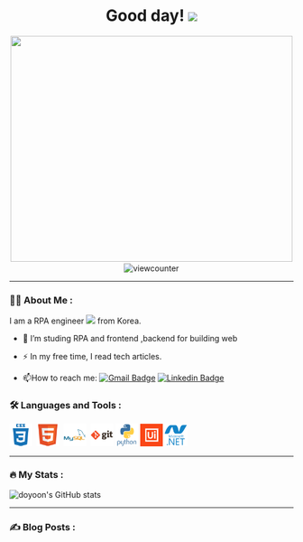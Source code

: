 <div id="header" align="center">
  <h1>
    Good day!
    <img src="https://media.giphy.com/media/hvRJCLFzcasrR4ia7z/giphy.gif" width="30px"/>
  </h1>
  
</div>


<div align="center">
  <img src="https://media.giphy.com/media/i1JHRZSXO9LZZDHqii/giphy.gif" width="500" height="400"/><br>
  <img src="https://komarev.com/ghpvc/?username=rick42600&style=flat-square&color=blue" alt="viewcounter"/>
  
</div>
 
---
### :man_technologist: About Me :
I am a RPA engineer <img src="https://media.giphy.com/media/WUlplcMpOCEmTGBtBW/giphy.gif" width="30"> from Korea.
- :telescope: I’m studing RPA and frontend ,backend for building web 

- :zap: In my free time, I read tech articles.

- :mailbox:How to reach me: [![Gmail Badge](https://img.shields.io/badge/Gmail-d14836?style=flat-square&logo=Gmail&logoColor=white&link=mailto:doyoon426@gmail.com)](mailto:doyoon426@gmail.com)
[![Linkedin Badge](https://img.shields.io/badge/-LinkedIn-blue?style=flat-square&logo=Linkedin&logoColor=white&link=http://www.linkedin.com/in/ricky-k-645098240)](http://www.linkedin.com/in/ricky-k-645098240)


### :hammer_and_wrench: Languages and Tools :
<div>
  <img src="https://github.com/devicons/devicon/blob/master/icons/css3/css3-plain-wordmark.svg"  title="CSS3" alt="CSS" width="40" height="40"/>&nbsp;
  <img src="https://github.com/devicons/devicon/blob/master/icons/html5/html5-original.svg" title="HTML5" alt="HTML" width="40" height="40"/>&nbsp;
  <img src="https://github.com/devicons/devicon/blob/master/icons/mysql/mysql-original-wordmark.svg" title="MySQL"  alt="MySQL" width="40" height="40"/>&nbsp;
  <img src="https://github.com/devicons/devicon/blob/master/icons/git/git-original-wordmark.svg" title="Git" **alt="Git" width="40" height="40"/>
  <img src="https://github.com/devicons/devicon/blob/master/icons/python/python-original-wordmark.svg" title="Git" **alt="Git" width="40" height="40"/>
  <img src="https://github.com/rick42600/rick42600/blob/main/image/uipathicon.png" title="Git" **alt="Git" width="40" height="40"/>
  <img src="https://github.com/devicons/devicon/blob/master/icons/dot-net/dot-net-plain-wordmark.svg" title="Git" **alt="Git" width="40" height="40"/>
  
</div>

---

### :fire: My Stats :
![doyoon's GitHub stats](https://github-readme-stats.vercel.app/api?username=rick42600&theme=panda&show_icons=true)

---

### :writing_hand: Blog Posts :
 
